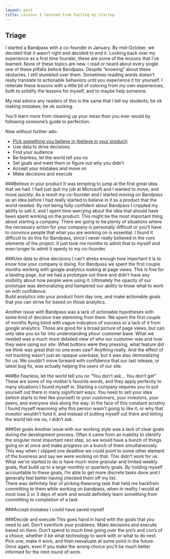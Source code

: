 ```yaml
---
layout: post
title: Lessons I learned from failing my startup
---
```


Triage
------

I started a Bandpass with a co-founder in January.  By mid-October, we decided that it wasn’t right and decided to end it.  Looking back over my experience as a first time founder, these are some of the lessons that I’ve learned.
None of these topics are new.  I read or heard about every single one of these pitfalls before Bandpass. Despite “knowing” about these obstacles, I still stumbled over them.  Sometimes reading words doesn’t really translate to actionable behaviors until you experience it for yourself.  I reiterate these lessons with a little bit of coloring from my own experiences, both to solidify the lessons for myself, and to maybe help someone.

My real advice any readers of this is the same that I tell my students; be ok making mistakes; be ok sucking.  

You’ll learn more from cleaning up your mess than you ever would by following someone’s guide to perfection.  

Now without further ado:

- [Pick something you believe in (believe in your product)](#believe)
- Use data to drive decisions
- Find your audience
- Be fearless, let the world tell you no
- Set goals and meet them or figure out why you didn’t
- Accept your mistakes and move on
- Make decisions and execute

<span id="believe">
###Believe in your product
</span>
It was tempting to jump at the first great idea that we had.  I had just quit my job at Microsoft and I wanted to move, and move quickly.  As a result my co-founder and I started moving on Bandpass as an idea before I had really started to believe in it as a product that the world needed.  By not being fully confident about Bandpass I crippled my ability to sell it, and I spent time worrying about the idea that should have been spent working on the product.  
This might be the most important thing about starting a company.  There are going to be plenty of situations where the necessary action for your company is personally difficult or you’ll have to convince people that what you are working on is essential.  I found it difficult to do this for Bandpass, since I never really believed in the core elements of the project.  It just took me months to admit that to myself and even longer to admit it openly to my co-founder.

###Use data to drive decisions
I can’t stress enough how important it is to know how your company is doing.  For Bandpass we spent the first couple months working with google analytics looking at page views.  This is fine for a landing page, but we had a prototype out there and didn’t have any visibility about how people were using it.  Ultimately the opacity of our prototype was demoralizing and hampered our ability to know what to work on with confidence.  
Build analytics into your product from day one, and make actionable goals that you can strive for based on those analytics.

Another issue with Bandpass was a lack of actionable hypotheses with some kind of decision tree stemming from them.  We spent the first couple of months flying blind with vague indicators of success or a lack of it from google analytics.  Those are good for a broad picture of page views, but can only take you so far into understanding yhour customer base.  What we needed was a much more detailed view of who our customer was and how they were using our site.  What buttons were they pressing, what feature did we think was great that no one even saw?  Anything really.  And the effect of not tracking wasn’t just an opaque userbase, but it was also demoralizing for us.  We couldn’t move forward with confidence that our last release, or latest bug fix, was actually helping the users of our site.  

###Be Fearless, let the world tell you no
“You don’t ask… You don’t get”
These are some of my mother’s favorite words, and they apply perfectly to many situations I found myself in.  Starting a company requires you to put yourself out there in many significant ways.  You need to sell your idea (which starts to feel like yourself) to your customers, your investors, your peers, and everyone else along the way.  In the face of this constant scrutiny I found myself reasoning why this person wasn’t going to like it, or why that investor wouldn’t fund it, and instead of putting myself out there and letting the world tell me no, I didn’t ask.  

###Set goals
Another issue with our working style was a lack of clear goals during the development process.  Often it came from an inability to identify the singular most important next step, so we would have a bunch of things going on at once and make progress on a bunch of them simultaneously.  This way when I slipped one deadline we could point to some other element of the business and say we were working on that.  This didn’t work for us.  What we’ve started to do is have much more granular and limited weekly goals, that build up to a large monthly or quarterly goals.  By holding myself accountable to these goals, I’m able to get more discrete tasks done and I generally feel better having checked them off my list.  
There was definitely fear of picking thewrong task that held me backfrom committing to them while working on bandpass, when in reality I would at most lose 2 or 3 days of work and would definitely learn something from committing to completion of a task

###Accept mistakes
I could have saved myself 

###Decide and execute
This goes hand in hand with the goals that you need to set. Don’t overthink your problems.  Make decisions and execute based on them.  Don’t spend to much time going over the pro’s and con’s of a choice, whether it be what technology to work with or what to do next.  Pick one, make it work, and then reevaluate at some point in the future.  Once again, even if you make the wrong choice you’ll be much better informed for the next round of work.

